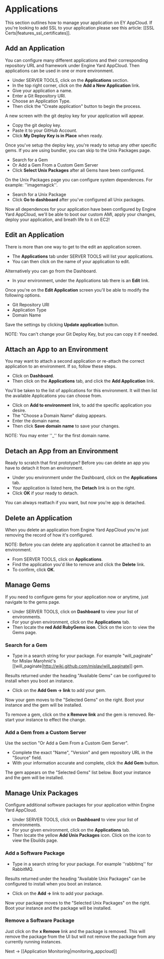 # Applications

This section outlines how to manage your application on EY AppCloud. If you're looking to add SSL to your application please see this article: [[SSL Certs|features_ssl_certificates]].

## Add an Application

You can configure many different applications and their corresponding repository URL and framework under Engine Yard AppCloud.  Then applications can be used in one or more environment.

  - Under SERVER TOOLS, click on the **Applications** section.
  - In the top right corner, click on the **Add a New Application** link.
  - Give your application a name.
  - Enter a Git Repository URI.
  - Choose an Application Type.
  - Then click the "Create application" button to begin the process.

A new screen with the git deploy key for your application will appear.

  - Copy the git deploy key.
  - Paste it to your GitHub Account.
  - Click **My Deploy Key is in Place** when ready.

Once you've setup the deploy key, you're ready to setup any other specific gems. If you are using bundler, you can skip to the Unix Packages page.

  * Search for a Gem
  * Or Add a Gem From a Custom Gem Server
  * Click **Select Unix Packages** after all Gems have been configured.

On the Unix Packages page you can configure system dependences.  For example: ''imagemagick''.

  * Search for a Unix Package
  * Click **Go to dashboard** after you've configured all Unix packages.

Now all dependences for your application have been configured by Engine Yard AppCloud, we'll be able to boot our custom AMI, apply your changes, deploy your application, and breath life to it on EC2!

## Edit an Application

There is more than one way to get to the edit an application screen.

  * The **Applications** tab under SERVER TOOLS will list your applications.
  * You can then click on the name of your application to edit.

Alternatively you can go from the Dashboard.

  * In your environment, under the Applications tab there is an **Edit** link.

Once you're on the **Edit Application** screen you'll be able to modify the following options.

  * Git Repository URI
  * Application Type
  * Domain Name

Save the settings by clicking **Update application** button.

NOTE: You can't change your Git Deploy Key, but you can copy it if needed.

## Attach an App to an Environment

You may want to attach a second application or re-attach the correct application to an environment.  If so, follow these steps.

  - Click on **Dashboard**.
  - Then click on the **Applications** tab, and click the **Add Application** link. 

You'll be taken to the list of applications for this environment.  It will then list the available Applications you can choose from.

  - Click on **Add to environment** link, to add the specific application you desire.
  - The "Choose a Domain Name" dialog appears.
  - Enter the domain name.
  - Then click **Save domain name** to save your changes.

NOTE: You may enter ''_'' for the first domain name.

## Detach an App from an Environment

Ready to scratch that first prototype?  Before you can delete an app you have to detach it from an environment.

  - Under you environment under the Dashboard, click on the **Applications** tab.
  - Your application is listed here, the **Detach** link is on the right.
  - Click **OK** if your ready to detach.

You can always reattach if you want, but now you're app is detached.

## Delete an Application

When you delete an application from Engine Yard AppCloud you're just removing the record of how it's configured.

NOTE: Before you can delete any application it cannot be attached to an environment.

  - From SERVER TOOLS, click on **Applications**.
  - Find the application you'd like to remove and click the **Delete** link.
  - To confirm, click **OK**.

## Manage Gems

If you need to configure gems for your application now or anytime, just navigate to the gems page.

  - Under SERVER TOOLS, click on **Dashboard** to view your list of environments.
  - For your given environment, click on the **Applications** tab.
  - Then locate the **red Add RubyGems icon**. Click on the icon to view the Gems page.

### Search for a Gem


  * Type in a search string for your package. For example "will_paginate" for Mislav Marohnić's [[will_paginate|http://wiki.github.com/mislav/will_paginate]] gem.

Results returned under the heading "Available Gems" can be configured to install when you boot an instance.

  * Click on the **Add Gem -> link** to add your gem.

Now your gem moves to the "Selected Gems" on the right. Boot your instance and the gem will be installed.

To remove a gem, click on the **x Remove link** and the gem is removed. Re-start your instance to effect the change.

### Add a Gem from a Custom Server


Use the section "Or Add a Gem From a Custom Gem Server".

  - Complete the exact "Name", "Version" and gem repository URL in the "Source" field.
  - With your information accurate and complete, click the **Add Gem** button.

The gem appears on the "Selected Gems" list below. Boot your instance and the gem will be installed.

## Manage Unix Packages

Configure additional software packages for your application within Engine Yard AppCloud.

  - Under SERVER TOOLS, click on **Dashboard** to view your list of environments.
  - For your given environment, click on the **Applications** tab.
  - Then locate the yellow **Add Unix Packages** icon.  Click on the icon to view the Ebuilds page.

### Add a Software Package

  * Type in a search string for your package.  For example ''rabbitmq'' for RabbitMQ.

Results returned under the heading "Available Unix Packages" can be configured to install when you boot an instance.

  * Click on the **Add ->** link to add your package.

Now your package moves to the "Selected Unix Packages" on the right.  Boot your instance and the package will be installed.

### Remove a Software Package

Just click on the **x Remove** link and the package is removed.  This will remove the package from the UI but will not remove the package from any currently running instances.


Next -> [[Application Monitoring|monitoring_appcloud]]
